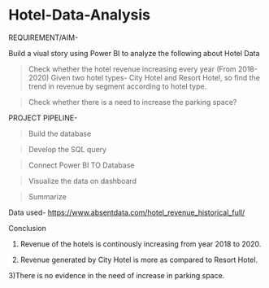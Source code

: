 # Hotel-Data-Analysis

REQUIREMENT/AIM-

Build a viual story using Power BI to analyze the following about Hotel Data

> Check whether the hotel revenue increasing every year  (From 2018-2020)
Given two hotel types- City Hotel and Resort Hotel, so find the trend in revenue by segment according to hotel type.

>Check whether there is a need to increase the parking space?

PROJECT PIPELINE-

> Build the database 

>Develop the SQL query

>Connect Power BI TO Database

>Visualize the data on dashboard

>Summarize

Data used- https://www.absentdata.com/hotel_revenue_historical_full/

Conclusion

1) Revenue of the hotels is continously increasing from year 2018 to 2020.

2) Revenue generated by City Hotel is more as compared to Resort Hotel.

3)There is no evidence in the need of increase in parking space.




